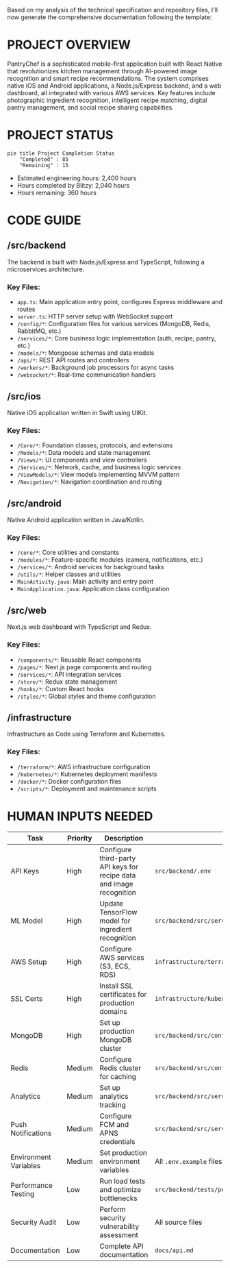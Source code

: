 Based on my analysis of the technical specification and repository files, I'll now generate the comprehensive documentation following the template:

# PROJECT OVERVIEW
PantryChef is a sophisticated mobile-first application built with React Native that revolutionizes kitchen management through AI-powered image recognition and smart recipe recommendations. The system comprises native iOS and Android applications, a Node.js/Express backend, and a web dashboard, all integrated with various AWS services. Key features include photographic ingredient recognition, intelligent recipe matching, digital pantry management, and social recipe sharing capabilities.

# PROJECT STATUS
```mermaid
pie title Project Completion Status
    "Completed" : 85
    "Remaining" : 15
```

- Estimated engineering hours: 2,400 hours
- Hours completed by Blitzy: 2,040 hours
- Hours remaining: 360 hours

# CODE GUIDE

## /src/backend
The backend is built with Node.js/Express and TypeScript, following a microservices architecture.

### Key Files:
- `app.ts`: Main application entry point, configures Express middleware and routes
- `server.ts`: HTTP server setup with WebSocket support
- `/config/*`: Configuration files for various services (MongoDB, Redis, RabbitMQ, etc.)
- `/services/*`: Core business logic implementation (auth, recipe, pantry, etc.)
- `/models/*`: Mongoose schemas and data models
- `/api/*`: REST API routes and controllers
- `/workers/*`: Background job processors for async tasks
- `/websocket/*`: Real-time communication handlers

## /src/ios
Native iOS application written in Swift using UIKit.

### Key Files:
- `/Core/*`: Foundation classes, protocols, and extensions
- `/Models/*`: Data models and state management
- `/Views/*`: UI components and view controllers
- `/Services/*`: Network, cache, and business logic services
- `/ViewModels/*`: View models implementing MVVM pattern
- `/Navigation/*`: Navigation coordination and routing

## /src/android
Native Android application written in Java/Kotlin.

### Key Files:
- `/core/*`: Core utilities and constants
- `/modules/*`: Feature-specific modules (camera, notifications, etc.)
- `/services/*`: Android services for background tasks
- `/utils/*`: Helper classes and utilities
- `MainActivity.java`: Main activity and entry point
- `MainApplication.java`: Application class configuration

## /src/web
Next.js web dashboard with TypeScript and Redux.

### Key Files:
- `/components/*`: Reusable React components
- `/pages/*`: Next.js page components and routing
- `/services/*`: API integration services
- `/store/*`: Redux state management
- `/hooks/*`: Custom React hooks
- `/styles/*`: Global styles and theme configuration

## /infrastructure
Infrastructure as Code using Terraform and Kubernetes.

### Key Files:
- `/terraform/*`: AWS infrastructure configuration
- `/kubernetes/*`: Kubernetes deployment manifests
- `/docker/*`: Docker configuration files
- `/scripts/*`: Deployment and maintenance scripts

# HUMAN INPUTS NEEDED

| Task | Priority | Description | File Path |
|------|----------|-------------|-----------|
| API Keys | High | Configure third-party API keys for recipe data and image recognition | `src/backend/.env` |
| ML Model | High | Update TensorFlow model for ingredient recognition | `src/backend/src/services/image.service.ts` |
| AWS Setup | High | Configure AWS services (S3, ECS, RDS) | `infrastructure/terraform/environments/prod/main.tf` |
| SSL Certs | High | Install SSL certificates for production domains | `infrastructure/kubernetes/ingress.yaml` |
| MongoDB | High | Set up production MongoDB cluster | `src/backend/src/config/database.ts` |
| Redis | Medium | Configure Redis cluster for caching | `src/backend/src/config/redis.ts` |
| Analytics | Medium | Set up analytics tracking | `src/backend/src/services/analytics.service.ts` |
| Push Notifications | Medium | Configure FCM and APNS credentials | `src/backend/src/services/notification.service.ts` |
| Environment Variables | Medium | Set production environment variables | All `.env.example` files |
| Performance Testing | Low | Run load tests and optimize bottlenecks | `src/backend/tests/performance/*` |
| Security Audit | Low | Perform security vulnerability assessment | All source files |
| Documentation | Low | Complete API documentation | `docs/api.md` |